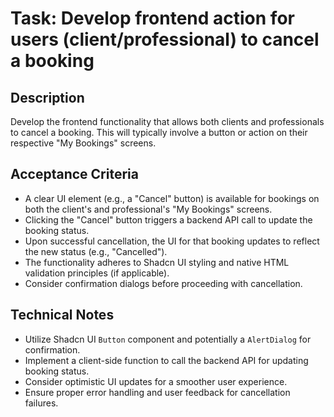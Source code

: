 # Task: Develop frontend action for users (client/professional) to cancel a booking

## Description
Develop the frontend functionality that allows both clients and professionals to cancel a booking. This will typically involve a button or action on their respective "My Bookings" screens.

## Acceptance Criteria
*   A clear UI element (e.g., a "Cancel" button) is available for bookings on both the client's and professional's "My Bookings" screens.
*   Clicking the "Cancel" button triggers a backend API call to update the booking status.
*   Upon successful cancellation, the UI for that booking updates to reflect the new status (e.g., "Cancelled").
*   The functionality adheres to Shadcn UI styling and native HTML validation principles (if applicable).
*   Consider confirmation dialogs before proceeding with cancellation.

## Technical Notes
*   Utilize Shadcn UI `Button` component and potentially a `AlertDialog` for confirmation.
*   Implement a client-side function to call the backend API for updating booking status.
*   Consider optimistic UI updates for a smoother user experience.
*   Ensure proper error handling and user feedback for cancellation failures.
